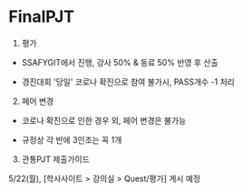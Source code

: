 # FinalPJT

1) 평가
- SSAFYGIT에서 진행, 강사 50% & 동료 50% 반영 후 산출

- 경진대회 '당일' 코로나 확진으로 참여 불가시, PASS개수 -1 처리
2) 페어 변경
- 코로나 확진으로 인한 경우 외, 페어 변경은 불가능

- 규정상 각 반에 3인조는 꼭 1개



3) 관통PJT 제출가이드

5/22(월), [학사사이트 > 강의실 > Quest/평가] 게시 예정
